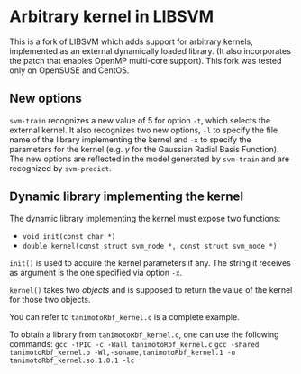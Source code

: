 # Arbitrary kernel in LIBSVM
This is a fork of LIBSVM which adds support for arbitrary kernels, implemented as an external dynamically loaded library.
(It also incorporates the patch that enables OpenMP multi-core support).
This fork was tested only on OpenSUSE and CentOS.

## New options
`svm-train` recognizes a new value of 5 for option `-t`, which selects the external kernel. It also recognizes two new options, `-l` to specify the file name of the library implementing the kernel and `-x` to specify the parameters for the kernel (e.g. $\gamma$ for the Gaussian Radial Basis Function). The new options are reflected in the model generated by `svm-train` and are recognized by `svm-predict`.

## Dynamic library implementing the kernel
The dynamic library implementing the kernel must expose two functions:

- `void init(const char *)`
- `double kernel(const struct svm_node *, const struct svm_node *)`


`init()` is used to acquire the kernel parameters if any. The string it receives as argument is the one specified via option `-x`.

`kernel()` takes two *objects* and is supposed to return the value of the kernel for those two objects.

You can refer to `tanimotoRbf_kernel.c` is a complete example.

To obtain a library from `tanimotoRbf_kernel.c`, one can use the following commands:
`gcc -fPIC -c -Wall tanimotoRbf_kernel.c`
`gcc -shared tanimotoRbf_kernel.o -Wl,-soname,tanimotoRbf_kernel.1 -o tanimotoRbf_kernel.so.1.0.1 -lc`

